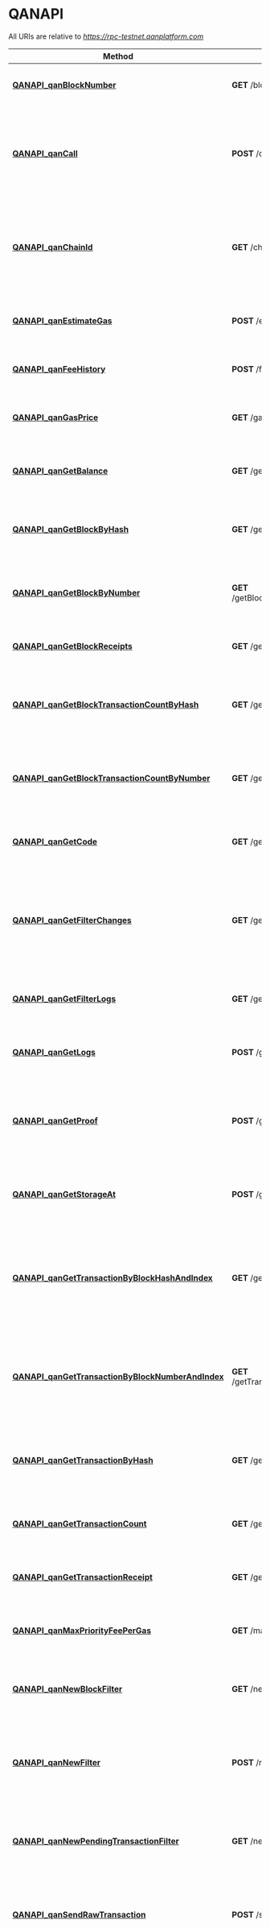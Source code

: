 # QANAPI

All URIs are relative to *https://rpc-testnet.qanplatform.com*

Method | HTTP request | Description
------------- | ------------- | -------------
[**QANAPI_qanBlockNumber**](QANAPI.md#QANAPI_qanBlockNumber) | **GET** /blockNumber/ | Returns the latest block number of the blockchain.
[**QANAPI_qanCall**](QANAPI.md#QANAPI_qanCall) | **POST** /call/ | Executes a new message call immediately without creating a transaction on the block chain.
[**QANAPI_qanChainId**](QANAPI.md#QANAPI_qanChainId) | **GET** /chainId/ | Returns the current network/chain ID, used to sign replay-protected transaction introduced in EIP-155.
[**QANAPI_qanEstimateGas**](QANAPI.md#QANAPI_qanEstimateGas) | **POST** /estimateGas/ | Returns an estimation of gas for a given transaction.
[**QANAPI_qanFeeHistory**](QANAPI.md#QANAPI_qanFeeHistory) | **POST** /feeHistory/ | Returns the collection of historical gas information.
[**QANAPI_qanGasPrice**](QANAPI.md#QANAPI_qanGasPrice) | **GET** /gasPrice/ | Returns the current gas price on the network in wei.
[**QANAPI_qanGetBalance**](QANAPI.md#QANAPI_qanGetBalance) | **GET** /getBalance/{Address}/ | Returns the balance of the account of given address.
[**QANAPI_qanGetBlockByHash**](QANAPI.md#QANAPI_qanGetBlockByHash) | **GET** /getBlockByHash/{Hash}/{TransactionDetailFlag}/ | Returns information of the block matching the given block hash.
[**QANAPI_qanGetBlockByNumber**](QANAPI.md#QANAPI_qanGetBlockByNumber) | **GET** /getBlockByNumber/{BlockNumber}/{TransactionDetailFlag}/ | Returns information of the block matching the given block number.
[**QANAPI_qanGetBlockReceipts**](QANAPI.md#QANAPI_qanGetBlockReceipts) | **GET** /getBlockReceipts/{BlockNumber}/ | Returns all transaction receipts for a given block.
[**QANAPI_qanGetBlockTransactionCountByHash**](QANAPI.md#QANAPI_qanGetBlockTransactionCountByHash) | **GET** /getBlockTransactionCountByHash/{Hash}/ | Returns the number of transactions for the block matching the given block hash.
[**QANAPI_qanGetBlockTransactionCountByNumber**](QANAPI.md#QANAPI_qanGetBlockTransactionCountByNumber) | **GET** /getBlockTransactionCountByNumber/{BlockNumber}/ | Returns the number of transactions for the block matching the given block number.
[**QANAPI_qanGetCode**](QANAPI.md#QANAPI_qanGetCode) | **GET** /getCode/{Address}/ | Returns the compiled bytecode of a smart contract.
[**QANAPI_qanGetFilterChanges**](QANAPI.md#QANAPI_qanGetFilterChanges) | **GET** /getFilterChanges/{FilterId}/ | Polling method for a filter, which returns an array of events that have occurred since the last poll.
[**QANAPI_qanGetFilterLogs**](QANAPI.md#QANAPI_qanGetFilterLogs) | **GET** /getFilterLogs/{Id}/ | Returns an array of all logs matching filter with given id.
[**QANAPI_qanGetLogs**](QANAPI.md#QANAPI_qanGetLogs) | **POST** /getLogs/ | Returns an array of all logs matching a given filter object.
[**QANAPI_qanGetProof**](QANAPI.md#QANAPI_qanGetProof) | **POST** /getProof/ | Returns the account and storage values of the specified account including the Merkle-proof.
[**QANAPI_qanGetStorageAt**](QANAPI.md#QANAPI_qanGetStorageAt) | **POST** /getStorageAt/ | Returns the value from a storage position at a given address.
[**QANAPI_qanGetTransactionByBlockHashAndIndex**](QANAPI.md#QANAPI_qanGetTransactionByBlockHashAndIndex) | **GET** /getTransactionByBlockHashAndIndex/{blockHash}/{index}/ | Returns information about a transaction given a blockhash and transaction index position.
[**QANAPI_qanGetTransactionByBlockNumberAndIndex**](QANAPI.md#QANAPI_qanGetTransactionByBlockNumberAndIndex) | **GET** /getTransactionByBlockNumberAndIndex/{blockNumber}/{index}/ | Returns information about a transaction given a block number and transaction index position.
[**QANAPI_qanGetTransactionByHash**](QANAPI.md#QANAPI_qanGetTransactionByHash) | **GET** /getTransactionByHash/{hash}/ | Returns the information about a transaction from a transaction hash.
[**QANAPI_qanGetTransactionCount**](QANAPI.md#QANAPI_qanGetTransactionCount) | **GET** /getTransactionCount/{Address}/{BlockNumber}/ | Returns the number of transactions sent from an address.
[**QANAPI_qanGetTransactionReceipt**](QANAPI.md#QANAPI_qanGetTransactionReceipt) | **GET** /getTransactionReceipt/{Hash}/ | Returns the receipt of a transaction by transaction hash.
[**QANAPI_qanMaxPriorityFeePerGas**](QANAPI.md#QANAPI_qanMaxPriorityFeePerGas) | **GET** /maxPriorityFeePerGas/ | Get the priority fee needed to be included in a block.
[**QANAPI_qanNewBlockFilter**](QANAPI.md#QANAPI_qanNewBlockFilter) | **GET** /newBlockFilter/ | Creates a filter in the node, to notify when a new block arrives.
[**QANAPI_qanNewFilter**](QANAPI.md#QANAPI_qanNewFilter) | **POST** /newFilter/ | Creates a filter object, based on filter options, to notify when the state changes (logs).
[**QANAPI_qanNewPendingTransactionFilter**](QANAPI.md#QANAPI_qanNewPendingTransactionFilter) | **GET** /newPendingTransactionFilter/ | Creates a filter in the node to notify when new pending transactions arrive.
[**QANAPI_qanSendRawTransaction**](QANAPI.md#QANAPI_qanSendRawTransaction) | **POST** /sendRawTransaction/ | Creates new message call transaction or a contract creation for signed transactions.
[**QANAPI_qanSyncing**](QANAPI.md#QANAPI_qanSyncing) | **GET** /syncing/ | Returns an object with the sync status of the node if the node is out-of-sync and is syncing. Returns null when the node is already in sync.
[**QANAPI_qanUninstallFilter**](QANAPI.md#QANAPI_qanUninstallFilter) | **GET** /uninstallFilter/{FilterId}/ | Uninstalls a filter with the given filter id.
[**QANAPI_qanXlinkValid**](QANAPI.md#QANAPI_qanXlinkValid) | **GET** /xlinkValid/{Address}/ | Returns the xlink validity time of the account of given address.


# **QANAPI_qanBlockNumber**
```c
// Returns the latest block number of the blockchain.
//
output_block_number_t* QANAPI_qanBlockNumber(apiClient_t *apiClient);
```

### Parameters
Name | Type | Description  | Notes
------------- | ------------- | ------------- | -------------
**apiClient** | **apiClient_t \*** | context containing the client configuration |

### Return type

[output_block_number_t](output_block_number.md) *


### Authorization

No authorization required

### HTTP request headers

 - **Content-Type**: Not defined
 - **Accept**: application/json, application/problem+json

[[Back to top]](#) [[Back to API list]](../README.md#documentation-for-api-endpoints) [[Back to Model list]](../README.md#documentation-for-models) [[Back to README]](../README.md)

# **QANAPI_qanCall**
```c
// Executes a new message call immediately without creating a transaction on the block chain.
//
output_call_t* QANAPI_qanCall(apiClient_t *apiClient, input_call_t *input_call);
```

### Parameters
Name | Type | Description  | Notes
------------- | ------------- | ------------- | -------------
**apiClient** | **apiClient_t \*** | context containing the client configuration |
**input_call** | **[input_call_t](input_call.md) \*** |  | 

### Return type

[output_call_t](output_call.md) *


### Authorization

No authorization required

### HTTP request headers

 - **Content-Type**: application/json
 - **Accept**: application/json, application/problem+json

[[Back to top]](#) [[Back to API list]](../README.md#documentation-for-api-endpoints) [[Back to Model list]](../README.md#documentation-for-models) [[Back to README]](../README.md)

# **QANAPI_qanChainId**
```c
// Returns the current network/chain ID, used to sign replay-protected transaction introduced in EIP-155.
//
output_chain_id_t* QANAPI_qanChainId(apiClient_t *apiClient);
```

### Parameters
Name | Type | Description  | Notes
------------- | ------------- | ------------- | -------------
**apiClient** | **apiClient_t \*** | context containing the client configuration |

### Return type

[output_chain_id_t](output_chain_id.md) *


### Authorization

No authorization required

### HTTP request headers

 - **Content-Type**: Not defined
 - **Accept**: application/json, application/problem+json

[[Back to top]](#) [[Back to API list]](../README.md#documentation-for-api-endpoints) [[Back to Model list]](../README.md#documentation-for-models) [[Back to README]](../README.md)

# **QANAPI_qanEstimateGas**
```c
// Returns an estimation of gas for a given transaction.
//
output_estimate_gas_t* QANAPI_qanEstimateGas(apiClient_t *apiClient, input_estimate_gas_t *input_estimate_gas);
```

### Parameters
Name | Type | Description  | Notes
------------- | ------------- | ------------- | -------------
**apiClient** | **apiClient_t \*** | context containing the client configuration |
**input_estimate_gas** | **[input_estimate_gas_t](input_estimate_gas.md) \*** |  | 

### Return type

[output_estimate_gas_t](output_estimate_gas.md) *


### Authorization

No authorization required

### HTTP request headers

 - **Content-Type**: application/json
 - **Accept**: application/json, application/problem+json

[[Back to top]](#) [[Back to API list]](../README.md#documentation-for-api-endpoints) [[Back to Model list]](../README.md#documentation-for-models) [[Back to README]](../README.md)

# **QANAPI_qanFeeHistory**
```c
// Returns the collection of historical gas information.
//
output_fee_history_t* QANAPI_qanFeeHistory(apiClient_t *apiClient, input_fee_history_t *input_fee_history);
```

### Parameters
Name | Type | Description  | Notes
------------- | ------------- | ------------- | -------------
**apiClient** | **apiClient_t \*** | context containing the client configuration |
**input_fee_history** | **[input_fee_history_t](input_fee_history.md) \*** |  | 

### Return type

[output_fee_history_t](output_fee_history.md) *


### Authorization

No authorization required

### HTTP request headers

 - **Content-Type**: application/json
 - **Accept**: application/json, application/problem+json

[[Back to top]](#) [[Back to API list]](../README.md#documentation-for-api-endpoints) [[Back to Model list]](../README.md#documentation-for-models) [[Back to README]](../README.md)

# **QANAPI_qanGasPrice**
```c
// Returns the current gas price on the network in wei.
//
output_gas_price_t* QANAPI_qanGasPrice(apiClient_t *apiClient);
```

### Parameters
Name | Type | Description  | Notes
------------- | ------------- | ------------- | -------------
**apiClient** | **apiClient_t \*** | context containing the client configuration |

### Return type

[output_gas_price_t](output_gas_price.md) *


### Authorization

No authorization required

### HTTP request headers

 - **Content-Type**: Not defined
 - **Accept**: application/json, application/problem+json

[[Back to top]](#) [[Back to API list]](../README.md#documentation-for-api-endpoints) [[Back to Model list]](../README.md#documentation-for-models) [[Back to README]](../README.md)

# **QANAPI_qanGetBalance**
```c
// Returns the balance of the account of given address.
//
output_get_balance_t* QANAPI_qanGetBalance(apiClient_t *apiClient, char *Address, char *BlockNumber);
```

### Parameters
Name | Type | Description  | Notes
------------- | ------------- | ------------- | -------------
**apiClient** | **apiClient_t \*** | context containing the client configuration |
**Address** | **char \*** | A 20 bytes long hexadecimal value representing an address | 
**BlockNumber** | **char \*** | The block number in hexadecimal or decimal format or the string latest, earliest, pending | [optional] [default to &#39;latest&#39;]

### Return type

[output_get_balance_t](output_get_balance.md) *


### Authorization

No authorization required

### HTTP request headers

 - **Content-Type**: Not defined
 - **Accept**: application/json, application/problem+json

[[Back to top]](#) [[Back to API list]](../README.md#documentation-for-api-endpoints) [[Back to Model list]](../README.md#documentation-for-models) [[Back to README]](../README.md)

# **QANAPI_qanGetBlockByHash**
```c
// Returns information of the block matching the given block hash.
//
output_get_block_by_hash_t* QANAPI_qanGetBlockByHash(apiClient_t *apiClient, char *Hash, int *TransactionDetailFlag);
```

### Parameters
Name | Type | Description  | Notes
------------- | ------------- | ------------- | -------------
**apiClient** | **apiClient_t \*** | context containing the client configuration |
**Hash** | **char \*** | The hash (32 bytes) of the block | 
**TransactionDetailFlag** | **int \*** | The method returns the full transaction objects when this value is true otherwise, it returns only the hashes of the transactions | [default to false]

### Return type

[output_get_block_by_hash_t](output_get_block_by_hash.md) *


### Authorization

No authorization required

### HTTP request headers

 - **Content-Type**: Not defined
 - **Accept**: application/json, application/problem+json

[[Back to top]](#) [[Back to API list]](../README.md#documentation-for-api-endpoints) [[Back to Model list]](../README.md#documentation-for-models) [[Back to README]](../README.md)

# **QANAPI_qanGetBlockByNumber**
```c
// Returns information of the block matching the given block number.
//
output_get_block_by_number_t* QANAPI_qanGetBlockByNumber(apiClient_t *apiClient, char *BlockNumber, int *TransactionDetailFlag);
```

### Parameters
Name | Type | Description  | Notes
------------- | ------------- | ------------- | -------------
**apiClient** | **apiClient_t \*** | context containing the client configuration |
**BlockNumber** | **char \*** | The block number in hexadecimal or decimal format or the string latest, earliest, pending | [default to &#39;latest&#39;]
**TransactionDetailFlag** | **int \*** | The method returns the full transaction objects when this value is true otherwise, it returns only the hashes of the transactions | [default to false]

### Return type

[output_get_block_by_number_t](output_get_block_by_number.md) *


### Authorization

No authorization required

### HTTP request headers

 - **Content-Type**: Not defined
 - **Accept**: application/json, application/problem+json

[[Back to top]](#) [[Back to API list]](../README.md#documentation-for-api-endpoints) [[Back to Model list]](../README.md#documentation-for-models) [[Back to README]](../README.md)

# **QANAPI_qanGetBlockReceipts**
```c
// Returns all transaction receipts for a given block.
//
output_get_block_receipts_t* QANAPI_qanGetBlockReceipts(apiClient_t *apiClient, char *BlockNumber);
```

### Parameters
Name | Type | Description  | Notes
------------- | ------------- | ------------- | -------------
**apiClient** | **apiClient_t \*** | context containing the client configuration |
**BlockNumber** | **char \*** | The block number in hexadecimal or decimal format or the string latest, earliest, pending | [default to &#39;latest&#39;]

### Return type

[output_get_block_receipts_t](output_get_block_receipts.md) *


### Authorization

No authorization required

### HTTP request headers

 - **Content-Type**: Not defined
 - **Accept**: application/json, application/problem+json

[[Back to top]](#) [[Back to API list]](../README.md#documentation-for-api-endpoints) [[Back to Model list]](../README.md#documentation-for-models) [[Back to README]](../README.md)

# **QANAPI_qanGetBlockTransactionCountByHash**
```c
// Returns the number of transactions for the block matching the given block hash.
//
output_get_block_transaction_count_by_hash_t* QANAPI_qanGetBlockTransactionCountByHash(apiClient_t *apiClient, char *Hash);
```

### Parameters
Name | Type | Description  | Notes
------------- | ------------- | ------------- | -------------
**apiClient** | **apiClient_t \*** | context containing the client configuration |
**Hash** | **char \*** | The hash of the block | 

### Return type

[output_get_block_transaction_count_by_hash_t](output_get_block_transaction_count_by_hash.md) *


### Authorization

No authorization required

### HTTP request headers

 - **Content-Type**: Not defined
 - **Accept**: application/json, application/problem+json

[[Back to top]](#) [[Back to API list]](../README.md#documentation-for-api-endpoints) [[Back to Model list]](../README.md#documentation-for-models) [[Back to README]](../README.md)

# **QANAPI_qanGetBlockTransactionCountByNumber**
```c
// Returns the number of transactions for the block matching the given block number.
//
output_get_block_transaction_count_by_number_t* QANAPI_qanGetBlockTransactionCountByNumber(apiClient_t *apiClient, char *BlockNumber);
```

### Parameters
Name | Type | Description  | Notes
------------- | ------------- | ------------- | -------------
**apiClient** | **apiClient_t \*** | context containing the client configuration |
**BlockNumber** | **char \*** | The block number in hexadecimal or decimal format or the string latest, earliest, pending | 

### Return type

[output_get_block_transaction_count_by_number_t](output_get_block_transaction_count_by_number.md) *


### Authorization

No authorization required

### HTTP request headers

 - **Content-Type**: Not defined
 - **Accept**: application/json, application/problem+json

[[Back to top]](#) [[Back to API list]](../README.md#documentation-for-api-endpoints) [[Back to Model list]](../README.md#documentation-for-models) [[Back to README]](../README.md)

# **QANAPI_qanGetCode**
```c
// Returns the compiled bytecode of a smart contract.
//
output_get_code_t* QANAPI_qanGetCode(apiClient_t *apiClient, char *Address, char *BlockNumber);
```

### Parameters
Name | Type | Description  | Notes
------------- | ------------- | ------------- | -------------
**apiClient** | **apiClient_t \*** | context containing the client configuration |
**Address** | **char \*** | The address of the smart contract from which the bytecode will be obtained | 
**BlockNumber** | **char \*** | The block number in hexadecimal or decimal format or the string latest, earliest, pending | [optional] [default to &#39;latest&#39;]

### Return type

[output_get_code_t](output_get_code.md) *


### Authorization

No authorization required

### HTTP request headers

 - **Content-Type**: Not defined
 - **Accept**: application/json, application/problem+json

[[Back to top]](#) [[Back to API list]](../README.md#documentation-for-api-endpoints) [[Back to Model list]](../README.md#documentation-for-models) [[Back to README]](../README.md)

# **QANAPI_qanGetFilterChanges**
```c
// Polling method for a filter, which returns an array of events that have occurred since the last poll.
//
output_get_filter_changes_t* QANAPI_qanGetFilterChanges(apiClient_t *apiClient, char *FilterId);
```

### Parameters
Name | Type | Description  | Notes
------------- | ------------- | ------------- | -------------
**apiClient** | **apiClient_t \*** | context containing the client configuration |
**FilterId** | **char \*** | The filter id that is returned from getFilterChangesnewFilter, getFilterChangesnewBlockFilter or getFilterChangesnewPendingTransactionFilter | 

### Return type

[output_get_filter_changes_t](output_get_filter_changes.md) *


### Authorization

No authorization required

### HTTP request headers

 - **Content-Type**: Not defined
 - **Accept**: application/json, application/problem+json

[[Back to top]](#) [[Back to API list]](../README.md#documentation-for-api-endpoints) [[Back to Model list]](../README.md#documentation-for-models) [[Back to README]](../README.md)

# **QANAPI_qanGetFilterLogs**
```c
// Returns an array of all logs matching filter with given id.
//
output_get_filter_logs_t* QANAPI_qanGetFilterLogs(apiClient_t *apiClient, char *Id);
```

### Parameters
Name | Type | Description  | Notes
------------- | ------------- | ------------- | -------------
**apiClient** | **apiClient_t \*** | context containing the client configuration |
**Id** | **char \*** | The filter ID | 

### Return type

[output_get_filter_logs_t](output_get_filter_logs.md) *


### Authorization

No authorization required

### HTTP request headers

 - **Content-Type**: Not defined
 - **Accept**: application/json, application/problem+json

[[Back to top]](#) [[Back to API list]](../README.md#documentation-for-api-endpoints) [[Back to Model list]](../README.md#documentation-for-models) [[Back to README]](../README.md)

# **QANAPI_qanGetLogs**
```c
// Returns an array of all logs matching a given filter object.
//
output_get_logs_t* QANAPI_qanGetLogs(apiClient_t *apiClient, input_get_logs_t *input_get_logs);
```

### Parameters
Name | Type | Description  | Notes
------------- | ------------- | ------------- | -------------
**apiClient** | **apiClient_t \*** | context containing the client configuration |
**input_get_logs** | **[input_get_logs_t](input_get_logs.md) \*** |  | 

### Return type

[output_get_logs_t](output_get_logs.md) *


### Authorization

No authorization required

### HTTP request headers

 - **Content-Type**: application/json
 - **Accept**: application/json, application/problem+json

[[Back to top]](#) [[Back to API list]](../README.md#documentation-for-api-endpoints) [[Back to Model list]](../README.md#documentation-for-models) [[Back to README]](../README.md)

# **QANAPI_qanGetProof**
```c
// Returns the account and storage values of the specified account including the Merkle-proof.
//
output_get_proof_t* QANAPI_qanGetProof(apiClient_t *apiClient, input_get_proof_t *input_get_proof);
```

### Parameters
Name | Type | Description  | Notes
------------- | ------------- | ------------- | -------------
**apiClient** | **apiClient_t \*** | context containing the client configuration |
**input_get_proof** | **[input_get_proof_t](input_get_proof.md) \*** |  | 

### Return type

[output_get_proof_t](output_get_proof.md) *


### Authorization

No authorization required

### HTTP request headers

 - **Content-Type**: application/json
 - **Accept**: application/json, application/problem+json

[[Back to top]](#) [[Back to API list]](../README.md#documentation-for-api-endpoints) [[Back to Model list]](../README.md#documentation-for-models) [[Back to README]](../README.md)

# **QANAPI_qanGetStorageAt**
```c
// Returns the value from a storage position at a given address.
//
output_get_storage_at_t* QANAPI_qanGetStorageAt(apiClient_t *apiClient, input_get_storage_at_t *input_get_storage_at);
```

### Parameters
Name | Type | Description  | Notes
------------- | ------------- | ------------- | -------------
**apiClient** | **apiClient_t \*** | context containing the client configuration |
**input_get_storage_at** | **[input_get_storage_at_t](input_get_storage_at.md) \*** |  | 

### Return type

[output_get_storage_at_t](output_get_storage_at.md) *


### Authorization

No authorization required

### HTTP request headers

 - **Content-Type**: application/json
 - **Accept**: application/json, application/problem+json

[[Back to top]](#) [[Back to API list]](../README.md#documentation-for-api-endpoints) [[Back to Model list]](../README.md#documentation-for-models) [[Back to README]](../README.md)

# **QANAPI_qanGetTransactionByBlockHashAndIndex**
```c
// Returns information about a transaction given a blockhash and transaction index position.
//
output_get_transaction_by_block_hash_and_index_t* QANAPI_qanGetTransactionByBlockHashAndIndex(apiClient_t *apiClient, char *blockHash, char *index);
```

### Parameters
Name | Type | Description  | Notes
------------- | ------------- | ------------- | -------------
**apiClient** | **apiClient_t \*** | context containing the client configuration |
**blockHash** | **char \*** |  | 
**index** | **char \*** | An integer of the transaction index position | 

### Return type

[output_get_transaction_by_block_hash_and_index_t](output_get_transaction_by_block_hash_and_index.md) *


### Authorization

No authorization required

### HTTP request headers

 - **Content-Type**: Not defined
 - **Accept**: application/json, application/problem+json

[[Back to top]](#) [[Back to API list]](../README.md#documentation-for-api-endpoints) [[Back to Model list]](../README.md#documentation-for-models) [[Back to README]](../README.md)

# **QANAPI_qanGetTransactionByBlockNumberAndIndex**
```c
// Returns information about a transaction given a block number and transaction index position.
//
output_get_transaction_by_block_number_and_index_t* QANAPI_qanGetTransactionByBlockNumberAndIndex(apiClient_t *apiClient, char *blockNumber, char *index);
```

### Parameters
Name | Type | Description  | Notes
------------- | ------------- | ------------- | -------------
**apiClient** | **apiClient_t \*** | context containing the client configuration |
**blockNumber** | **char \*** | The block number in hexadecimal or decimal format or the string latest, earliest, pending | 
**index** | **char \*** | An integer of the transaction index position | 

### Return type

[output_get_transaction_by_block_number_and_index_t](output_get_transaction_by_block_number_and_index.md) *


### Authorization

No authorization required

### HTTP request headers

 - **Content-Type**: Not defined
 - **Accept**: application/json, application/problem+json

[[Back to top]](#) [[Back to API list]](../README.md#documentation-for-api-endpoints) [[Back to Model list]](../README.md#documentation-for-models) [[Back to README]](../README.md)

# **QANAPI_qanGetTransactionByHash**
```c
// Returns the information about a transaction from a transaction hash.
//
output_get_transaction_by_hash_t* QANAPI_qanGetTransactionByHash(apiClient_t *apiClient, char *hash);
```

### Parameters
Name | Type | Description  | Notes
------------- | ------------- | ------------- | -------------
**apiClient** | **apiClient_t \*** | context containing the client configuration |
**hash** | **char \*** | The hash of a transaction | 

### Return type

[output_get_transaction_by_hash_t](output_get_transaction_by_hash.md) *


### Authorization

No authorization required

### HTTP request headers

 - **Content-Type**: Not defined
 - **Accept**: application/json, application/problem+json

[[Back to top]](#) [[Back to API list]](../README.md#documentation-for-api-endpoints) [[Back to Model list]](../README.md#documentation-for-models) [[Back to README]](../README.md)

# **QANAPI_qanGetTransactionCount**
```c
// Returns the number of transactions sent from an address.
//
output_get_transaction_count_t* QANAPI_qanGetTransactionCount(apiClient_t *apiClient, char *Address, char *BlockNumber);
```

### Parameters
Name | Type | Description  | Notes
------------- | ------------- | ------------- | -------------
**apiClient** | **apiClient_t \*** | context containing the client configuration |
**Address** | **char \*** | The address from which the transaction count to be checked | 
**BlockNumber** | **char \*** | The block number in hexadecimal or decimal format or the string latest, earliest, pending | 

### Return type

[output_get_transaction_count_t](output_get_transaction_count.md) *


### Authorization

No authorization required

### HTTP request headers

 - **Content-Type**: Not defined
 - **Accept**: application/json, application/problem+json

[[Back to top]](#) [[Back to API list]](../README.md#documentation-for-api-endpoints) [[Back to Model list]](../README.md#documentation-for-models) [[Back to README]](../README.md)

# **QANAPI_qanGetTransactionReceipt**
```c
// Returns the receipt of a transaction by transaction hash.
//
output_get_transaction_receipt_t* QANAPI_qanGetTransactionReceipt(apiClient_t *apiClient, char *Hash);
```

### Parameters
Name | Type | Description  | Notes
------------- | ------------- | ------------- | -------------
**apiClient** | **apiClient_t \*** | context containing the client configuration |
**Hash** | **char \*** | The hash of a transaction | 

### Return type

[output_get_transaction_receipt_t](output_get_transaction_receipt.md) *


### Authorization

No authorization required

### HTTP request headers

 - **Content-Type**: Not defined
 - **Accept**: application/json, application/problem+json

[[Back to top]](#) [[Back to API list]](../README.md#documentation-for-api-endpoints) [[Back to Model list]](../README.md#documentation-for-models) [[Back to README]](../README.md)

# **QANAPI_qanMaxPriorityFeePerGas**
```c
// Get the priority fee needed to be included in a block.
//
output_max_priority_fee_per_gas_t* QANAPI_qanMaxPriorityFeePerGas(apiClient_t *apiClient);
```

### Parameters
Name | Type | Description  | Notes
------------- | ------------- | ------------- | -------------
**apiClient** | **apiClient_t \*** | context containing the client configuration |

### Return type

[output_max_priority_fee_per_gas_t](output_max_priority_fee_per_gas.md) *


### Authorization

No authorization required

### HTTP request headers

 - **Content-Type**: Not defined
 - **Accept**: application/json, application/problem+json

[[Back to top]](#) [[Back to API list]](../README.md#documentation-for-api-endpoints) [[Back to Model list]](../README.md#documentation-for-models) [[Back to README]](../README.md)

# **QANAPI_qanNewBlockFilter**
```c
// Creates a filter in the node, to notify when a new block arrives.
//
output_new_block_filter_t* QANAPI_qanNewBlockFilter(apiClient_t *apiClient);
```

### Parameters
Name | Type | Description  | Notes
------------- | ------------- | ------------- | -------------
**apiClient** | **apiClient_t \*** | context containing the client configuration |

### Return type

[output_new_block_filter_t](output_new_block_filter.md) *


### Authorization

No authorization required

### HTTP request headers

 - **Content-Type**: Not defined
 - **Accept**: application/json, application/problem+json

[[Back to top]](#) [[Back to API list]](../README.md#documentation-for-api-endpoints) [[Back to Model list]](../README.md#documentation-for-models) [[Back to README]](../README.md)

# **QANAPI_qanNewFilter**
```c
// Creates a filter object, based on filter options, to notify when the state changes (logs).
//
output_new_filter_t* QANAPI_qanNewFilter(apiClient_t *apiClient, input_new_filter_t *input_new_filter);
```

### Parameters
Name | Type | Description  | Notes
------------- | ------------- | ------------- | -------------
**apiClient** | **apiClient_t \*** | context containing the client configuration |
**input_new_filter** | **[input_new_filter_t](input_new_filter.md) \*** |  | 

### Return type

[output_new_filter_t](output_new_filter.md) *


### Authorization

No authorization required

### HTTP request headers

 - **Content-Type**: application/json
 - **Accept**: application/json, application/problem+json

[[Back to top]](#) [[Back to API list]](../README.md#documentation-for-api-endpoints) [[Back to Model list]](../README.md#documentation-for-models) [[Back to README]](../README.md)

# **QANAPI_qanNewPendingTransactionFilter**
```c
// Creates a filter in the node to notify when new pending transactions arrive.
//
output_new_pending_transaction_filter_t* QANAPI_qanNewPendingTransactionFilter(apiClient_t *apiClient);
```

### Parameters
Name | Type | Description  | Notes
------------- | ------------- | ------------- | -------------
**apiClient** | **apiClient_t \*** | context containing the client configuration |

### Return type

[output_new_pending_transaction_filter_t](output_new_pending_transaction_filter.md) *


### Authorization

No authorization required

### HTTP request headers

 - **Content-Type**: Not defined
 - **Accept**: application/json, application/problem+json

[[Back to top]](#) [[Back to API list]](../README.md#documentation-for-api-endpoints) [[Back to Model list]](../README.md#documentation-for-models) [[Back to README]](../README.md)

# **QANAPI_qanSendRawTransaction**
```c
// Creates new message call transaction or a contract creation for signed transactions.
//
output_send_raw_transaction_t* QANAPI_qanSendRawTransaction(apiClient_t *apiClient, input_send_raw_transaction_t *input_send_raw_transaction);
```

### Parameters
Name | Type | Description  | Notes
------------- | ------------- | ------------- | -------------
**apiClient** | **apiClient_t \*** | context containing the client configuration |
**input_send_raw_transaction** | **[input_send_raw_transaction_t](input_send_raw_transaction.md) \*** |  | 

### Return type

[output_send_raw_transaction_t](output_send_raw_transaction.md) *


### Authorization

No authorization required

### HTTP request headers

 - **Content-Type**: application/json
 - **Accept**: application/json, application/problem+json

[[Back to top]](#) [[Back to API list]](../README.md#documentation-for-api-endpoints) [[Back to Model list]](../README.md#documentation-for-models) [[Back to README]](../README.md)

# **QANAPI_qanSyncing**
```c
// Returns an object with the sync status of the node if the node is out-of-sync and is syncing. Returns null when the node is already in sync.
//
output_syncing_t* QANAPI_qanSyncing(apiClient_t *apiClient);
```

### Parameters
Name | Type | Description  | Notes
------------- | ------------- | ------------- | -------------
**apiClient** | **apiClient_t \*** | context containing the client configuration |

### Return type

[output_syncing_t](output_syncing.md) *


### Authorization

No authorization required

### HTTP request headers

 - **Content-Type**: Not defined
 - **Accept**: application/json, application/problem+json

[[Back to top]](#) [[Back to API list]](../README.md#documentation-for-api-endpoints) [[Back to Model list]](../README.md#documentation-for-models) [[Back to README]](../README.md)

# **QANAPI_qanUninstallFilter**
```c
// Uninstalls a filter with the given filter id.
//
output_uninstall_filter_t* QANAPI_qanUninstallFilter(apiClient_t *apiClient, char *FilterId);
```

### Parameters
Name | Type | Description  | Notes
------------- | ------------- | ------------- | -------------
**apiClient** | **apiClient_t \*** | context containing the client configuration |
**FilterId** | **char \*** | The filter ID that needs to be uninstalled. It should always be called when watch is no longer needed. Additionally, Filters timeout when they aren&#39;t requested with getFilterChanges for a period of time | 

### Return type

[output_uninstall_filter_t](output_uninstall_filter.md) *


### Authorization

No authorization required

### HTTP request headers

 - **Content-Type**: Not defined
 - **Accept**: application/json, application/problem+json

[[Back to top]](#) [[Back to API list]](../README.md#documentation-for-api-endpoints) [[Back to Model list]](../README.md#documentation-for-models) [[Back to README]](../README.md)

# **QANAPI_qanXlinkValid**
```c
// Returns the xlink validity time of the account of given address.
//
output_xlink_valid_t* QANAPI_qanXlinkValid(apiClient_t *apiClient, char *Address);
```

### Parameters
Name | Type | Description  | Notes
------------- | ------------- | ------------- | -------------
**apiClient** | **apiClient_t \*** | context containing the client configuration |
**Address** | **char \*** |  | 

### Return type

[output_xlink_valid_t](output_xlink_valid.md) *


### Authorization

No authorization required

### HTTP request headers

 - **Content-Type**: Not defined
 - **Accept**: application/json, application/problem+json

[[Back to top]](#) [[Back to API list]](../README.md#documentation-for-api-endpoints) [[Back to Model list]](../README.md#documentation-for-models) [[Back to README]](../README.md)

